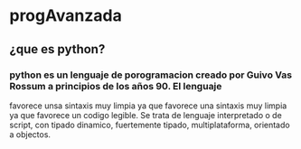 # progAvanzada
## ¿que es python?
### python es un lenguaje de porogramacion creado por Guivo Vas Rossum a principios de los años 90. El lenguaje
favorece unsa sintaxis muy limpia ya que favorece una sintaxis muy limpia ya que favorece un codigo legible. Se trata
de lenguaje interpretado o de script, con tipado dinamico, fuertemente tipado, multiplataforma, orientado a objectos.


